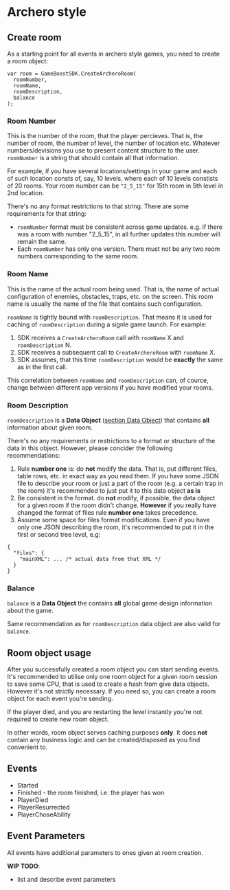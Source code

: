# Archero style

## Create room

As a starting point for all events in archero style games, you need to create a room object:
```
var room = GameBoostSDK.CreateArcheroRoom(
  roomNumber,
  roomName,
  roomDescription,
  balance
);
```

### Room Number

This is the number of the room, that the player percieves. That is, the number of room, the number of level, the number of location etc. Whatever numbers/devisions you use to present content structure to the user. `roomNumber` is a string that should contain all that information.

For example, if you have several locations/settings in your game and each of such location consts of, say, 10 levels, where each of 10 levels constists of 20 rooms. Your room number can be `"2_5_15"` for 15th room in 5th level in 2nd location.

There's no any format restrictions to that string. There are some requirements for that string:
* `roomNumber` format must be consistent across game updates. e.g. if there was  a room with number "2_5_15", in all further updates this number will remain the same.
* Each `roomNumber` has only one version. There must not be any two room numbers corresponding to the same room.


### Room Name

This is the name of the actual room being used. That is, the name of actual configuration of enemies, obstacles, traps, etc. on the screen. This room name is usually the name of the file that contains such configuration.

`roomName` is tightly bound with `roomDescription`. That means it is used for caching of `roomDescription` during a signle game launch. For example:
1. SDK receives a `CreateArcheroRoom` call with `roomName` X and `roomDescription` N.
2. SDK receives a subsequent call to `CreateArcheroRoom` with `roomName` X.
3. SDK assumes, that this time `roomDescription` would be **exactly** the same as in the first call.

This correlation between `roomName` and `roomDescription` can, of cource, change between different app versions if you have modified your rooms.


### Room Description

`roomDescription` is a **Data Object** ([section Data Object](https://github.com/chestnut42/doitbetter-unity/blob/main/README.md)) that contains **all** information about given room.

There's no any requirements or restrictions to a format or structure of the data in this object. However, please concider the following recommendations:
1. Rule **number one** is: do **not** modify the data. That is, put different files, table rows, etc. in exact way as you read them. If you have some JSON file to describe your room or just a part of the room (e.g. a certain trap in the room) it's recommended to just put it to this data object **as is**
1. Be consistent in the format. do **not** modify, if possible, the data object for a given room if the room didn't change. **However** if you really have changed the format of files rule **number one** takes precedence.
1. Assume some space for files format modifications. Even if you have only one JSON describing the room, it's recommended to put it in the first or second tree level, e.g:
```
{
  "files": {
    "mainXML": ... /* actual data from that XML */
  }
}
```


### Balance

`balance` is a **Data Object** the contains **all** global game design information about the game.

Same recommendation as for `roomDescription` data object are also valid for `balance`.


## Room object usage

After you successfully created a room object you can start sending events. It's recommended to utilise only one room object for a given room session to save some CPU, that is used to create a hash from give data objects. However it's not strictly necessary. If you need so, you can create a room object for each event you're sending.

If the player died, and you are restarting the level instantly you're not required to create new room object.

In other words, room object serves caching purposes **only**. It does **not** contain any business logic and can be created/disposed as you find convenient to.


## Events

* Started
* Finished - the room finished, i.e. the player has won
* PlayerDied
* PlayerResurrected
* PlayerChoseAbility


## Event Parameters

All events have additional parameters to ones given at room creation.


**WIP**
**TODO**:
- list and describe event parameters
